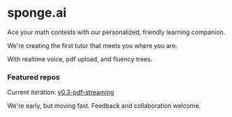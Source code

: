 # sponge.ai

Ace your math contests with our personalized, friendly learning companion.

We're creating the first tutor that meets you where you are.

With realtime voice, pdf upload, and fluency trees.

### Featured repos

Current iteration: [v0.3-pdf-streaming](https://github.com/sponge-ai/v0.3-pdf-streaming)

We're early, but moving fast. Feedback and collaboration welcome.
